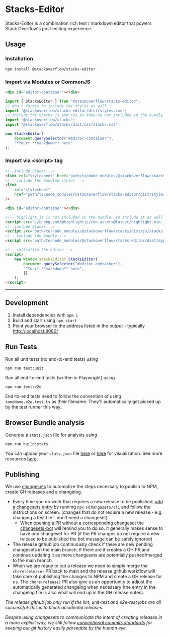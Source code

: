 # Stacks-Editor

Stacks-Editor is a combination rich text / markdown editor that powers Stack Overflow's post editing experience.

## Usage

### Installation

`npm install @stackoverflow/stacks-editor`

### Import via Modules or CommonJS

```html
<div id="editor-container"></div>
```

```js
import { StacksEditor } from "@stackoverflow/stacks-editor";
// don't forget to include the styles as well
import "@stackoverflow/stacks-editor/dist/styles.css";
// include the Stacks js and css as they're not included in the bundle
import "@stackoverflow/stacks";
import "@stackoverflow/stacks/dist/css/stacks.css";

new StacksEditor(
    document.querySelector("#editor-container"),
    "*Your* **markdown** here"
);
```

### Import via &lt;script&gt; tag

```html
<!--include Stacks -->
<link rel="stylesheet" href="path/to/node_modules/@stackoverflow/stacks/dist/css/stacks.css" />
<!-- include the bundled styles -->
<link
    rel="stylesheet"
    href="path/to/node_modules/@stackoverflow/stacks-editor/dist/styles.css"
/>

<div id="editor-container"></div>

<!-- highlight.js is not included in the bundle, so include it as well if you want it -->
<script src="//unpkg.com/@highlightjs/cdn-assets@latest/highlight.min.js"></script>
<!--include Stacks -->
<script src="path/to/node_modules/@stackoverflow/stacks/dist/js/stacks.min.js"></script>
<!-- include the bundle -->
<script src="path/to/node_modules/@stackoverflow/stacks-editor/dist/app.bundle.js"></script>

<!-- initialize the editor -->
<script>
    new window.stacksEditor.StacksEditor(
        document.querySelector("#editor-container"),
        "*Your* **markdown** here",
        {}
    );
</script>
```

---

## Development

1. Install dependencies with `npm i`
2. Build and start using `npm start`
3. Point your browser to the address listed in the output - typically <http://localhost:8080/>

## Run Tests

Run all unit tests (no end-to-end tests) using

    npm run test:unit

Run all end-to-end tests (written in Playwright) using

    npm run test:e2e

End-to-end tests need to follow the convention of using `someName.e2e.test.ts` as their filename. They'll automatically get picked up by the test runner this way.

## Browser Bundle analysis

Generate a `stats.json` file for analysis using

    npm run build:stats

You can upload your `stats.json` file [here](http://webpack.github.io/analyse/) or [here](https://chrisbateman.github.io/webpack-visualizer/) for visualization. See more resources [here](https://webpack.js.org/guides/code-splitting/#bundle-analysis).

## Publishing

We use [changesets](https://github.com/changesets/changesets) to automatize the steps necessary to publish to NPM, create GH releases and a changelog.

- Every time you do work that requires a new release to be published, [add a changesets entry](https://github.com/changesets/changesets/blob/main/docs/adding-a-changeset.md) by running `npx @changesets/cli` and follow the instructions on screen. (changes that do not require a new release - e.g. changing a test file - don't need a changeset).
    - When opening a PR without a corresponding changeset the [changesets-bot](https://github.com/apps/changeset-bot) will remind you to do so. It generally makes sense to have one changeset for PR (if the PR changes do not require a new release to be published the bot message can be safely ignored)
- The release github job continuously check if there are new pending changesets in the main branch, if there are it creates a GH PR and continue updating it as more changesets are potentially pushed/merged to the main branch.
- When we are ready to cut a release we need to simply merge the `chore(release)` PR back to main and the release github workflow will take care of publishing the changes to NPM and create a GH release for us. The `chore(release)` PR also give us an opportunity to adjust the automatically generated changelog when necessary (the entry in the changelog file is also what will end up in the GH release notes).

_The release github job only run if the lint, unit-test and e2e-test jobs are all successful: this is to block accidental releases_.

_Despite using changesets to communicate the intent of creating releases in a more explicit way, we still follow [conventional commits standards](https://www.conventionalcommits.org/en/v1.0.0/) for keeping our git history easily parseable by the human eye._
